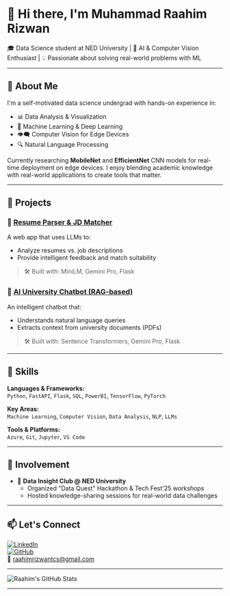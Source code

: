 # 👋 Hi there, I'm Muhammad Raahim Rizwan

🎓 Data Science student at NED University | 🤖 AI & Computer Vision Enthusiast | 💡 Passionate about solving real-world problems with ML

---

## 🚀 About Me

I'm a self-motivated data science undergrad with hands-on experience in:

- 📊 Data Analysis & Visualization
- 🧠 Machine Learning & Deep Learning
- 👁️‍🗨️ Computer Vision for Edge Devices
- 🔍 Natural Language Processing

Currently researching **MobileNet** and **EfficientNet** CNN models for real-time deployment on edge devices. I enjoy blending academic knowledge with real-world applications to create tools that matter.

---

## 💼 Projects

### 🔹 [Resume Parser & JD Matcher](https://github.com/123MRaahimRizwan)  
A web app that uses LLMs to:
- Analyze resumes vs. job descriptions
- Provide intelligent feedback and match suitability
> 🛠 Built with: MiniLM, Gemini Pro, Flask

### 🔹 [AI University Chatbot (RAG-based)](https://github.com/123MRaahimRizwan)  
An intelligent chatbot that:
- Understands natural language queries
- Extracts context from university documents (PDFs)
> 🛠 Built with: Sentence Transformers, Gemini Pro, Flask

---

## 🧠 Skills

**Languages & Frameworks:**  
`Python`, `FastAPI`, `Flask`, `SQL`, `PowerBI`, `TensorFlow`, `PyTorch`

**Key Areas:**  
`Machine Learning`, `Computer Vision`, `Data Analysis`, `NLP`, `LLMs`

**Tools & Platforms:**  
`Azure`, `Git`, `Jupyter`, `VS Code`

---

## 📌 Involvement

- 🧩 **Data Insight Club @ NED University**  
  - Organized "Data Quest" Hackathon & Tech Fest'25 workshops  
  - Hosted knowledge-sharing sessions for real-world data challenges

---

## 📫 Let's Connect

[![LinkedIn](https://img.shields.io/badge/LinkedIn-blue?logo=linkedin&style=for-the-badge)](https://www.linkedin.com/in/m-raahim-rizwan/)  
[![GitHub](https://img.shields.io/badge/GitHub-000?logo=github&style=for-the-badge)](https://github.com/123MRaahimRizwan)  
📧 raahimrizwantcs@gmail.com

---

![Raahim's GitHub Stats](https://github-readme-stats.vercel.app/api?username=123MRaahimRizwan&show_icons=true&theme=radical)

---
